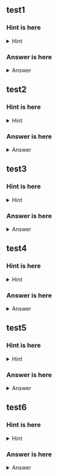 ## test1

### Hint is here

<details><summary>Hint</summary>

`flatMap`

</details>

### Answer is here

<details>
<summary>
Answer
</summary>

```swift
let answer = Observable.of(1, 2, 3)
    .flatMap {
        Observable.of($0, $0)
    }
```

</details>

## test2

### Hint is here

<details><summary>Hint</summary>

`flatMap`

</details>

### Answer is here

<details>
<summary>
Answer
</summary>

```swift
let answer = Observable.of(1, 2, 3)
    .flatMap { num -> Observable<Int> in
        if num % 2 == 0 {
            return Observable.empty()
        } else {
            return Observable.just(num)
        }
    }
```

</details>
    
## test3

### Hint is here

<details><summary>Hint</summary>

`compactMap`

</details>

### Answer is here

<details>
<summary>
Answer
</summary>

```swift

let answer = Observable.of(1, 2, 3)
    .compactMap { num -> Int? in
        if num % 2 == 0 {
            return nil
        } else {
            return num
        }
    }

```

</details>

## test4

### Hint is here

<details><summary>Hint</summary>

`merge`

</details>

### Answer is here

<details>
<summary>
Answer
</summary>

```swift

let answer = Observable.of(3, 2, 1)
    .map {
        self.asyncRequest($0)
    }
    .merge()

```

</details>

## test5

### Hint is here

<details><summary>Hint</summary>

`concat`

</details>

### Answer is here

<details>
<summary>
Answer
</summary>

```swift

let answer = Observable.of(3, 2, 1)
    .map {
        self.asyncRequest($0)
    }
    .concat()

```

</details>

## test6

### Hint is here

<details><summary>Hint</summary>

`flatMap`

</details>

### Answer is here

<details>
<summary>
Answer
</summary>

```swift

let answer = Observable.of(3, 2, 1)
    .flatMap { self.asyncRequest($0) }

```

## test7

### Hint is here

<details><summary>Hint</summary>

`concatMap`

</details>

### Answer is here

<details>
<summary>
Answer
</summary>

```swift

let answer = Observable.of(3, 2, 1)
    .concatMap { self.asyncRequest($0) }

```

## test8

### Hint is here

<details><summary>Hint</summary>

`switchLatest`

</details>

### Answer is here

<details>
<summary>
Answer
</summary>

```swift

let answer = Observable.of(1, 2, 3)
    .map { self.asyncRequest($0) } // <- Do not edit this line.
    .switchLatest()

```

## test9

### Hint is here

<details><summary>Hint</summary>

`flatMapLatest`

</details>

### Answer is here

<details>
<summary>
Answer
</summary>

```swift

let answer = Observable.of(1, 2, 3)
    .flatMapLatest {
        self.asyncRequest($0)
    }

```

## test10

### Hint is here

<details><summary>Hint</summary>

`flatMapFirst`

</details>

### Answer is here

<details>
<summary>
Answer
</summary>

```swift

let answer = Observable.of(1, 2, 3)
    .flatMapFirst {
        self.asyncRequest($0)
    }

```

</details>
